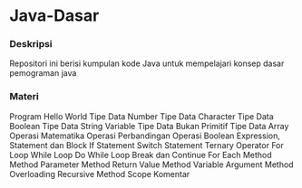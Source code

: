 # Java-Dasar

### Deskripsi
Repositori ini berisi kumpulan kode Java untuk mempelajari konsep dasar pemograman java

### Materi
Program Hello World
Tipe Data Number
Tipe Data Character
Tipe Data Boolean
Tipe Data String
Variable
Tipe Data Bukan Primitif
Tipe Data Array
Operasi Matematika
Operasi Perbandingan
Operasi Boolean
Expression, Statement dan Block
If Statement
Switch Statement
Ternary Operator
For Loop
While Loop
Do While Loop
Break dan Continue
For Each
Method
Method Parameter
Method Return Value
Method Variable Argument
Method Overloading
Recursive Method
Scope
Komentar
